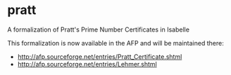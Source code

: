 pratt
=====

A formalization of Pratt's Prime Number Certificates in Isabelle

This formalization is now available in the AFP and will be maintained there:

- http://afp.sourceforge.net/entries/Pratt_Certificate.shtml
- http://afp.sourceforge.net/entries/Lehmer.shtml
